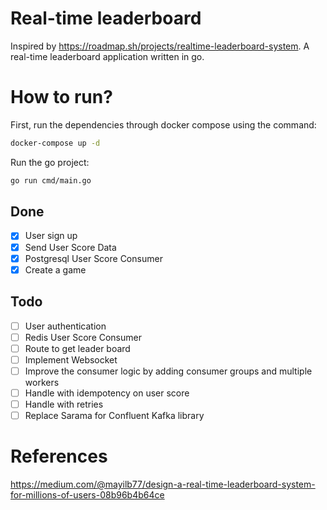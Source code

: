 # Real-time leaderboard
Inspired by https://roadmap.sh/projects/realtime-leaderboard-system.
A real-time leaderboard application written in go.

# How to run?
First, run the dependencies through docker compose using the command:
```bash
docker-compose up -d
```

Run the go project:
```bash
go run cmd/main.go
```

## Done
- [x] User sign up
- [x] Send User Score Data
- [x] Postgresql User Score Consumer
- [x] Create a game

## Todo
- [ ] User authentication
- [ ] Redis User Score Consumer
- [ ] Route to get leader board
- [ ] Implement Websocket
- [ ] Improve the consumer logic by adding consumer groups and multiple workers
- [ ] Handle with idempotency on user score
- [ ] Handle with retries
- [ ] Replace Sarama for Confluent Kafka library

# References
https://medium.com/@mayilb77/design-a-real-time-leaderboard-system-for-millions-of-users-08b96b4b64ce
